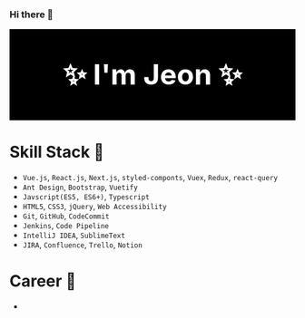 ### Hi there 👋

<div style="padding:50px 0;text-align:center; color:#fff; background:#000; font-size:50px; font-weight:700;"> ✨ I'm Jeon ✨ </div>


# Skill Stack 🍳
- `Vue.js`, `React.js`, `Next.js`, `styled-componts`, `Vuex`, `Redux`, `react-query`
- `Ant Design`, `Bootstrap`, `Vuetify`
- `Javscript(ES5, ES6+)`, `Typescript`
- `HTML5`, `CSS3`, `jQuery`, `Web Accessibility`
- `Git`, `GitHub`, `CodeCommit`
- `Jenkins`, `Code Pipeline`
- `IntelliJ IDEA`, `SublimeText`
- `JIRA`, `Confluence`, `Trello`, `Notion`


# Career 🧳
- 

